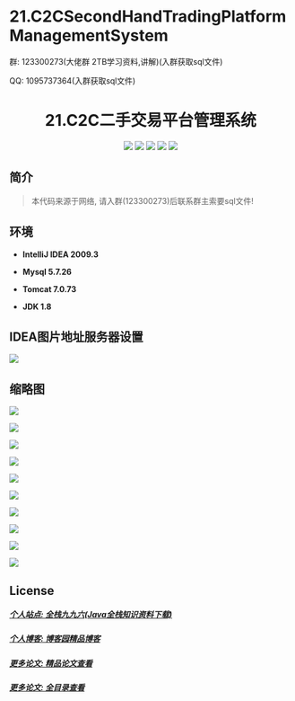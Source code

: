 # 21.C2CSecondHandTradingPlatformManagementSystem

<p>群: 123300273(大佬群 2TB学习资料,讲解)(入群获取sql文件)</p>
<p>QQ: 1095737364(入群获取sql文件)</p>

<p><h1 align="center">21.C2C二手交易平台管理系统</h1></p>

<p align="center">
	<img src="https://img.shields.io/badge/jdk-1.8-orange.svg"/>
    <img src="https://img.shields.io/badge/spring-1.8-lightgrey.svg"/>
    <img src="https://img.shields.io/badge/springmvc-3.x-blue.svg"/>
    <img src="https://img.shields.io/badge/mybatis-3.x-blue.svg"/>
    <img src="https://img.shields.io/badge/maven-3.x-blue.svg"/>
   </p>

## 简介

> 本代码来源于网络, 请入群(123300273)后联系群主索要sql文件!
>



## 环境

- <b>IntelliJ IDEA 2009.3</b>

- <b>Mysql 5.7.26</b>

- <b>Tomcat 7.0.73</b>

- <b>JDK 1.8</b>

## IDEA图片地址服务器设置

![](https://img2020.cnblogs.com/blog/588112/202011/588112-20201125230357758-260009642.png)


## 缩略图

![](https://img2020.cnblogs.com/blog/588112/202011/588112-20201125230003488-1737664051.png)

![](https://img2020.cnblogs.com/blog/588112/202011/588112-20201125230011090-862448983.png)

![](https://img2020.cnblogs.com/blog/588112/202011/588112-20201125230017895-1118055822.png)

![](https://img2020.cnblogs.com/blog/588112/202011/588112-20201125230032492-1071564585.png)

![](https://img2020.cnblogs.com/blog/588112/202011/588112-20201125230039389-4686809.png)

![](https://img2020.cnblogs.com/blog/588112/202011/588112-20201125230048096-918435206.png)

![](https://img2020.cnblogs.com/blog/588112/202011/588112-20201125230055878-997076940.png)

![](https://img2020.cnblogs.com/blog/588112/202011/588112-20201125230103399-740537749.png)

![](https://img2020.cnblogs.com/blog/588112/202011/588112-20201125230112364-756505713.png)

![](https://img2020.cnblogs.com/blog/588112/202011/588112-20201125230119688-1090944295.png)


## License

##### [个人站点: 全栈九九六(Java全栈知识资料下载)](https://www.blog996.com/)
##### [个人博客: 博客园精品博客](https://www.cnblogs.com/yysbolg/)
##### [更多论文: 精品论文查看](https://www.cnblogs.com/yysbolg/category/1886262.html)
##### [更多论文: 全目录查看](https://www.blog996.com/md/2021-09-22-1632317852192.html)
